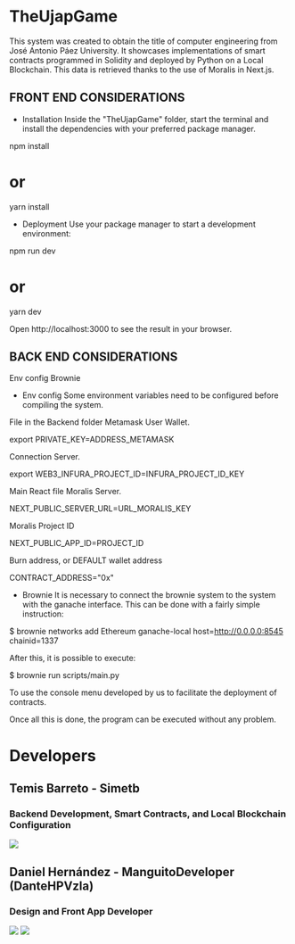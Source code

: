 # TheUjapGame

This system was created to obtain the title of computer engineering from José Antonio Páez University. It showcases implementations of smart contracts programmed in Solidity and deployed by Python on a Local Blockchain. This data is retrieved thanks to the use of Moralis in Next.js.

## FRONT END CONSIDERATIONS
- Installation
Inside the "TheUjapGame" folder, start the terminal and install the dependencies with your preferred package manager.

npm install
# or
yarn install

- Deployment
Use your package manager to start a development environment:

npm run dev
# or
yarn dev

Open http://localhost:3000 to see the result in your browser.

## BACK END CONSIDERATIONS
Env config
Brownie

- Env config
Some environment variables need to be configured before compiling the system.

File in the Backend folder
Metamask User Wallet.

export PRIVATE_KEY=ADDRESS_METAMASK

Connection Server.

export WEB3_INFURA_PROJECT_ID=INFURA_PROJECT_ID_KEY

Main React file
Moralis Server.

NEXT_PUBLIC_SERVER_URL=URL_MORALIS_KEY

Moralis Project ID

NEXT_PUBLIC_APP_ID=PROJECT_ID

Burn address, or DEFAULT wallet address

CONTRACT_ADDRESS="0x"

- Brownie
It is necessary to connect the brownie system to the system with the ganache interface. This can be done with a fairly simple instruction:

$ brownie networks add Ethereum ganache-local host=http://0.0.0.0:8545 chainid=1337

After this, it is possible to execute:

$ brownie run scripts/main.py

To use the console menu developed by us to facilitate the deployment of contracts.

Once all this is done, the program can be executed without any problem.

# Developers

## Temis Barreto - Simetb 
### Backend Development, Smart Contracts, and Local Blockchain Configuration

[![](https://avatars.githubusercontent.com/u/71613243?size=50)](https://github.com/simetb)

## Daniel Hernández - ManguitoDeveloper (DanteHPVzla)
### Design and Front App Developer

[![](https://avatars.githubusercontent.com/u/98782422?size=50)](https://github.com/ManguitoDeveloper)
[![](https://avatars.githubusercontent.com/u/60875213?size=50)](https://github.com/DanteHPVzla)
